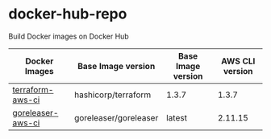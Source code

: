 # docker-hub-repo
Build Docker images on Docker Hub

| Docker Images  | Base Image version  | Base Image version  | AWS CLI version  |
| ------------- | ------------- | ------------- | ------------- |
| [terraform-aws-ci](https://hub.docker.com/repository/docker/georgedtriumphtech/terraform-aws-ci/general)  | hashicorp/terraform  | 1.3.7  | 1.3.7  | 2.11.15  |
| [goreleaser-aws-ci](https://hub.docker.com/repository/docker/georgedtriumphtech/goreleaser-aws-ci/general)  | goreleaser/goreleaser  | latest  | 2.11.15  |